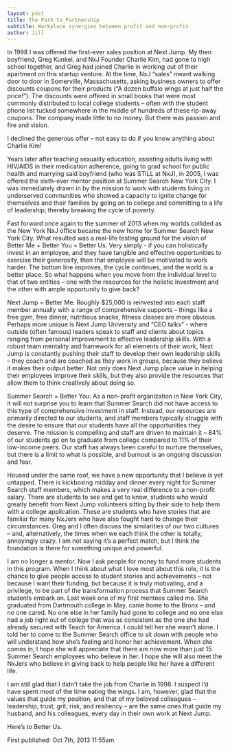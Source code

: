 ```yaml
---
layout: post
title: The Path to Partnership
subtitle: Workplace synergies between profit and non-profit
author: Jill
---
```


In 1998 I was offered the first-ever sales position at Next Jump. My then boyfriend, Greg Kunkel, and NxJ Founder Charlie Kim, had gone to high school together, and Greg had joined Charlie in working out of their apartment on this startup venture. At the time, NxJ “sales” meant walking door to door in Somerville, Massachusetts, asking business owners to offer discounts coupons for their products (“A dozen buffalo wings at just half the price!”). The discounts were offered in small books that were most commonly distributed to local college students – often with the student phone list tucked somewhere in the middle of hundreds of these rip-away coupons. The company made little to no money. But there was passion and fire and vision.

I declined the generous offer – not easy to do if you know anything about Charlie Kim!

Years later after teaching sexuality education, assisting adults living with HIV/AIDS in their medication adherence, going to grad school for public health and marrying said boyfriend (who was STILL at NxJ), in 2005, I was offered the sixth-ever mentor position at Summer Search New York City. I was immediately drawn in by the mission to work with students living in underserved communities who showed a capacity to ignite change for themselves and their families by going on to college and committing to a life of leadership, thereby breaking the cycle of poverty.

Fast forward once again to the summer of 2013 when my worlds collided as the New York NxJ office became the new home for Summer Search New York City. What resulted was a real-life testing ground for the vision of Better Me + Better You = Better Us.  Very simply - if you can holistically invest in an employee, and they have tangible and effective opportunities to exercise their generosity, then that employee will be motivated to work harder. The bottom line improves, the cycle continues, and the world is a better place. So what happens when you move from the individual level to that of two entities – one with the resources for the holistic investment and the other with ample opportunity to give back?

Next Jump = Better Me: Roughly $25,000 is reinvested into each staff member annually with a range of comprehensive supports – things like a free gym, free dinner, nutritious snacks, fitness classes are more obvious. Perhaps more unique is Next Jump University and “CEO talks” - where outside (often famous) leaders speak to staff and clients about topics ranging from personal improvement to effective leadership skills. With a robust team mentality and framework for all elements of their work, Next Jump is constantly pushing their staff to develop their own leadership skills – they coach and are coached as they work in groups, because they believe it makes their output better. Not only does Next Jump place value in helping their employees improve their skills, but they also provide the resources that allow them to think creatively about doing so.  

Summer Search = Better You: As a non-profit organization in New York City, it will not surprise you to learn that Summer Search did not have access to this type of comprehensive investment in staff. Instead, our resources are primarily directed to our students, and staff members typically struggle with the desire to ensure that our students have all the opportunities they deserve. The mission is compelling and staff are driven to maintain it – 84% of our students go on to graduate from college compared to 11% of their low-income peers. Our staff has always been careful to nurture themselves, but there is a limit to what is possible, and burnout is an ongoing discussion and fear.

Housed under the same roof, we have a new opportunity that I believe is yet untapped. There is kickboxing midday and dinner every night for Summer Search staff members, which makes a very real difference to a non-profit salary. There are students to see and get to know, students who would greatly benefit from Next Jump volunteers sitting by their side to help them with a college application. These are students who have stories that are familiar for many NxJers who have also fought hard to change their circumstances. Greg and I often discuss the similarities of our two cultures – and, alternatively, the times when we each think the other is totally, annoyingly crazy. I am not saying it’s a perfect match, but I think the foundation is there for something unique and powerful.  

I am no longer a mentor. Now I ask people for money to fund more students in this program. When I think about what I love most about this role, it is the chance to give people access to student stories and achievements – not because I want their funding, but because it is truly motivating, and a privilege, to be part of the transformation process that Summer Search students embark on. Last week one of my first mentees called me. She graduated from Dartmouth college in May, came home to the Bronx – and no one cared. No one else in her family had gone to college and no one else had a job right out of college that was as consistent as the one she had already secured with Teach for America. I could tell her she wasn’t alone. I told her to come to the Summer Search office to sit down with people who will understand how she’s feeling and honor her achievement. When she comes in, I hope she will appreciate that there are now more than just 15 Summer Search employees who believe in her. I hope she will also meet the NxJers who believe in giving back to help people like her have a different life.

I am still glad that I didn’t take the job from Charlie in 1998. I suspect I’d have spent most of the time eating the wings. I am, however, glad that the values that guide my position, and that of my beloved colleagues – leadership, trust, grit, risk, and resiliency – are the same ones that guide my husband, and his colleagues, every day in their own work at Next Jump.

Here’s to Better Us.

First published:
Oct 7th, 2013 11:55am
